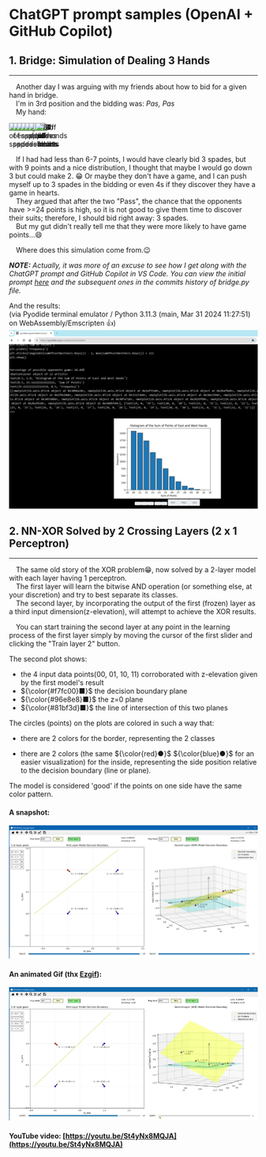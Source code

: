 # ChatGPT prompt samples (OpenAI + GitHub Copilot)

## 1. Bridge: Simulation of Dealing 3 Hands
___
&emsp;Another day I was arguing with my friends about how to bid for a given hand in bridge.<br>
&emsp;I'm in 3rd position and the bidding was: _Pas, Pas_<br>
&emsp;My hand:<br>
<div style="display: flex; direction: row-reverse;">
    <img style="width: 80px; position: relative; left: 0px;" 
        src="https://upload.wikimedia.org/wikipedia/commons/f/f4/Ace_of_spades2.svg" 
        alt="Ace of spades">
    <img style="width: 80px; position: relative; left: -40px; top:0" 
        src="https://upload.wikimedia.org/wikipedia/commons/e/ee/King_of_spades.svg" 
        alt="King of spades">
    <img style="width: 80px; position: relative; left: -80px; top:0"  
        src="https://upload.wikimedia.org/wikipedia/commons/c/c1/Queen_of_spades.svg" 
        alt="Queen of spades">
    <img style="width: 80px; position: relative; left: -120px; top:0"  
        src="https://upload.wikimedia.org/wikipedia/commons/6/68/10_of_spades.svg" 
        alt="10 of spades">
    <img style="width: 80px; position: relative; left: -160px; top:0"  
        src="https://upload.wikimedia.org/wikipedia/commons/f/f7/7_of_spades.svg" 
        alt="7 of spades">
    <img style="width: 80px; position: relative; left: -200px; top:0"  
        src="https://upload.wikimedia.org/wikipedia/commons/8/8a/5_of_spades.svg" 
        alt="5 of spades">
    <img style="width: 80px; position: relative; left: -240px; top:0"  
        src="https://upload.wikimedia.org/wikipedia/commons/e/eb/3_of_spades.svg" 
        alt="3 of spades">
    <img style="width: 80px; position: relative; left: -280px; top:2"  
        src="https://upload.wikimedia.org/wikipedia/commons/9/9d/9_of_hearts.svg" 
        alt="9 of hearts">
    <img style="width: 80px; position: relative; left: -320px; top:2"  
        src="https://upload.wikimedia.org/wikipedia/commons/7/7e/6_of_hearts.svg" 
        alt="6 of hearts">
    <img style="width: 80px; position: relative; left: -360px; top:2"  
        src="https://upload.wikimedia.org/wikipedia/commons/e/e9/4_of_hearts.svg" 
        alt="4 of hearts">
    <img style="width: 80px; position: relative; left: -400px; top:0"  
        src="https://upload.wikimedia.org/wikipedia/commons/d/db/7_of_clubs.svg" 
        alt="7 of clubs">
    <img style="width: 80px; position: relative; left: -440px; top:0"  
        src="https://upload.wikimedia.org/wikipedia/commons/7/72/5_of_clubs.svg" 
        alt="5 of clubs">
    <img style="width: 80px; position: relative; left: -480px; top:2"  
        src="https://upload.wikimedia.org/wikipedia/commons/5/5a/8_of_diamonds.svg" 
        alt="8 of diamonds">

</div>

<!-- from https://commons.wikimedia.org/w/index.php?search=Byron+Knoll+Playing+cards&title=Special:MediaSearch&go=Go&type=image&sort=recency -->


&emsp;If I had had less than 6-7 points, I would have clearly bid 3 spades, but with 9 points and a nice distribution, I thought that maybe I would go down 3 but could make 2. 😁
Or maybe they don't have a game, and I can push myself up to 3 spades in the bidding or even 4s if they discover they have a game in hearts.<br>
&emsp;They argued that after the two "Pass", the chance that the opponents have >=24 points is high, so it is not good to give them time to discover their suits; therefore, I should bid right away: 3 spades.<br>
&emsp;But my gut didn't really tell me that they were more likely to have game points…😄

&emsp;Where does this simulation come from.😉

_**NOTE:** Actually, it was more of an excuse to see how I get along with the ChatGPT prompt and GitHub Copilot in VS Code. You can view the initial prompt [here](<Bridge/Bridge.ChatGPT 4o.txt>) and the subsequent ones in the commits history of bridge.py file._

And the results:<br>(via Pyodide terminal emulator / Python 3.11.3 (main, Mar 31 2024 11:27:51) on WebAssembly/Emscripten 👍)
![Bridge simulation of 3 hands dealing ](Bridge/BridgeOnPyodide.png)

## 2. NN-XOR Solved by 2 Crossing Layers (2 x 1 Perceptron)
___
&emsp;The same old story of the XOR problem😁, now solved by a 2-layer model with each layer having 1 perceptron.<br>
&emsp;The first layer will learn the bitwise AND operation (or something else, at your discretion) and try to best separate its classes.<br>
&emsp;The second layer, by incorporating the output of the first (frozen) layer as a third input dimension(z-elevation), will attempt to achieve the XOR results.

&emsp;You can start training the second layer at any point in the learning process of the first layer simply by moving the cursor of the first slider and clicking the "Train layer 2" button.<br>

The second plot shows:
- the 4 input data points(00, 01, 10, 11) corroborated with z-elevation given by the first model's result
- ${\color{#f7fc00}■}$ the decision boundary plane
- ${\color{#96e8e8}■}$ the z=0 plane 
- ${\color{#81bf3d}■}$ the line of intersection of this two planes 

The circles (points) on the plots are colored in such a way that: 
- there are 2 colors for the border, representing the 2 classes
<img style="width: 15px; hight: 15px"  
        src="https://upload.wikimedia.org/wikipedia/commons/thumb/b/b5/Eo_circle_red_circle.svg/240px-Eo_circle_red_circle.svg.png" 
        alt="">
<img style="width: 15px; hight: 15px"  
        src="https://upload.wikimedia.org/wikipedia/commons/thumb/f/fc/Eo_circle_blue_circle.svg/240px-Eo_circle_blue_circle.svg.png" 
        alt="">

- there are 2 colors (the same ${\color{red}●}$ ${\color{blue}●}$ for an easier visualization) for the inside, representing the side position relative to the decision boundary (line or plane).<br>

The model is considered 'good' if the points on one side have the same color pattern.

#### A snapshot:
<!-- ![png snapshot](<NN-XOR cross 2 layers/NN-XOR cross 2 layers.png>) -->
[![png snapshot][IMG_PNG]][IMG_PNG]

#### An animated Gif (thx [Ezgif](https://ezgif.com/)):
[![Gif animated][ANIM_GIF]][ANIM_GIF]

#### YouTube video: [https://youtu.be/St4yNx8MQJA](https://youtu.be/St4yNx8MQJA)


[IMG_PNG]: <NN-XOR cross 2 layers/NN-XOR cross 2 layers.png>
[ANIM_GIF]: <NN-XOR cross 2 layers/NN-XOR cross 2 layers 10 sec 895 px.gif>